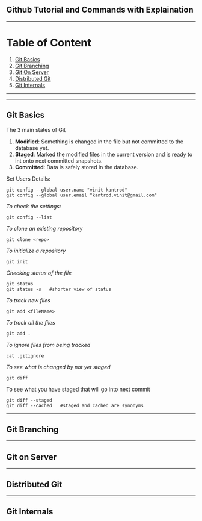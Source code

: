 ## Github Tutorial and Commands with Explaination

-------------------------------



# Table of Content
1. [Git Basics](#git-basics)
2. [Git Branching](#git-branching)
3. [Git On Server](#git-on-server)
4. [Distributed Git](#distributed-git)
5. [Git Internals](#git-internals)

-------------------------------

-------------------------------

## Git Basics

The 3 main states of Git
1. **Modified**: Something is changed in the file but not committed to the database yet. 
2. **Staged**: Marked the modified files in the current version and is ready to int onto next committed snapshots.
3. **Committed**: Data is safely stored in the database.

Set Users Details:

    git config --global user.name "vinit kantrod"
    git config --global user.email "kantrod.vinit@gmail.com"

_To check the settings:_

    git config --list

_To clone an existing repository_
    
    git clone <repo>

_To initialize a repository_

    git init

_Checking status of the file_

    git status
    git status -s   #shorter view of status


_To track new files_

    git add <fileName>

_To track all the files_
    
    git add .

_To ignore files from being tracked_

    cat .gitignore

_To see what is changed by not yet staged_

    git diff

To see what you have staged that will go into next commit

    git diff --staged
    git diff --cached   #staged and cached are synonyms



-------------------------------

## Git Branching



-------------------------------

## Git on Server


------------------------------

## Distributed Git


------------------------------

## Git Internals